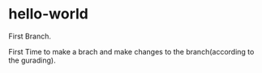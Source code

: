 # hello-world
First Branch.

First Time to make a brach and make changes to the branch(according to the gurading).
